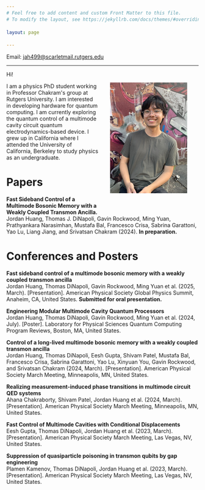 ```yaml
---
# Feel free to add content and custom Front Matter to this file.
# To modify the layout, see https://jekyllrb.com/docs/themes/#overriding-theme-defaults

layout: page

---
```


Email: jah499@scarletmail.rutgers.edu

---


<img src="/files/Jordan Huang.jpg" alt="Jordan Huang" width="40%" align="right" style="padding:30px;"/>

Hi! 

I am a physics PhD student working in Professor Chakram's group at Rutgers University. I am interested in developing hardware for quantum computing. I am currently exploring the quantum control of a multimode cavity circuit quantum electrodynamics-based device. I grew up in California where I attended the University of California, Berkeley to study physics as an undergraduate. 

# Papers

<p style="font-size:14px; "><b>Fast Sideband Control of a Multimode Bosonic Memory with a Weakly Coupled Transmon Ancilla.</b> 
<br>
Jordan Huang, Thomas J. DiNapoli, Gavin Rockwood, Ming Yuan, Prathyankara Narasimhan, Mustafa Bal, Francesco Crisa, Sabrina Garattoni, Yao Lu, Liang Jiang, and Srivatsan Chakram (2024). <b>In preparation.</b></p>

# Conferences and Posters

<p style="font-size:14px; "><b>Fast sideband control of a multimode bosonic memory with a weakly coupled transmon ancilla</b>
<br>
Jordan Huang, Thomas DiNapoli, Gavin Rockwood, Ming Yuan et al. (2025, March). [Presentation]. American Physical Society Global Physics Summit, Anaheim, CA, United States. <b>Submitted for oral presentation.</b></p>

<p style="font-size:14px; "><b>Engineering Modular Multimode Cavity Quantum Processors</b>
<br>
Jordan Huang, Thomas DiNapoli, Gavin Rockwood, Ming Yuan et al. (2024, July). [Poster]. Laboratory for Physical Sciences Quantum Computing Program Reviews, Boston, MA, United States. </p>

<p style="font-size:14px; "><b>Control of a long-lived multimode bosonic memory with a weakly coupled transmon ancilla</b>
<br>
Jordan Huang, Thomas DiNapoli, Eesh Gupta, Shivam Patel, Mustafa Bal, Francesco Crisa, Sabrina Garattoni, Yao Lu, Xinyuan You, Gavin Rockwood, and Srivatsan Chakram (2024, March). [Presentation]. American Physical Society March Meeting, Minneapolis, MN, United States.</p>

<p style="font-size:14px; "><b>Realizing measurement-induced phase transitions in multimode circuit QED systems</b> 
<br>
Ahana Chakraborty, Shivam Patel, Jordan Huang et al. (2024, March). [Presentation]. American Physical Society March Meeting, Minneapolis, MN, United States. </p>

<p style="font-size:14px; "><b>Fast Control of Multimode Cavities with Conditional Displacements</b>
<br>
Eesh Gupta, Thomas DiNapoli, Jordan Huang et al. (2023, March). [Presentation]. American Physical Society March Meeting, Las Vegas, NV, United States.</p>

<p style="font-size:14px; "><b>Suppression of quasiparticle poisoning in transmon qubits by gap engineering</b>
<br>
Plamen Kamenov, Thomas DiNapoli, Jordan Huang et al. (2023, March). [Presentation]. American Physical Society March Meeting, Las Vegas, NV, United States.</p>
